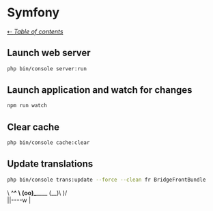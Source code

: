 # Symfony

[&#8672; *Table of contents*](/helpCenter/)

## Launch web server

```bash
php bin/console server:run
```

## Launch application and watch for changes

```bash
npm run watch
```

## Clear cache

```bash
php bin/console cache:clear
```

## Update translations

```bash
php bin/console trans:update --force --clean fr BridgeFrontBundle
```

\  ^__^
\  (oo)\_______
   (__)\       )\/\
       ||----w |
